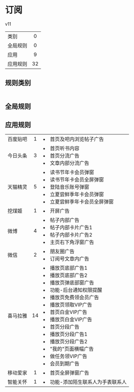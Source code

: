 # 订阅

v11

|||
| - |:-:|
|类别|0|
|全局规则|0|
|应用|9|
|应用规则|32|

## 规则类别

|||
| - |:-:|


## 全局规则



## 应用规则

||||
| - |:-:|-|
|百度贴吧|1|<li>首页及吧内浏览帖子广告|
|今日头条|3|<li>首页听书内容<li>首页分流广告<li>文章内部分流广告|
|天猫精灵|5|<li>读书节年卡会员弹窗<li>读书节年卡会员全屏弹窗<li>登陆音乐账号弹窗<li>立夏尝鲜季年卡会员弹窗<li>立夏尝鲜季年卡会员全屏弹窗|
|挖煤姬|1|<li>开屏广告|
|微博|4|<li>帖子内部广告<li>帖子内部卡片广告1<li>帖子内部卡片广告2<li>主页右下角浮窗广告|
|微信|2|<li>朋友圈广告<li>订阅号文章内广告|
|喜马拉雅|14|<li>播放页底部广告1<li>播放页底部广告2<li>播放页弹底部窗广告<li>功能-后台通知权限提醒<li>播放页免费领会员广告<li>播放页领取VIP广告<li>首页白金VIP广告<li>播放页白金VIP广告<li>首页分段广告<li>播放页分段广告1<li>播放页分段广告2<li>"我的"页面横幅广告<li>做任务领VIP广告<li>会员到期广告|
|移动爱家|1|<li>首页全屏弹窗广告|
|智能关怀|1|<li>功能-添加陌生联系人为手表联系人|
